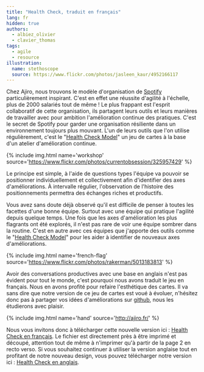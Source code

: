 ```yaml
---
title: "Health Check, traduit en français"
lang: fr
hidden: true
authors:
  - albiez_olivier
  - clavier_thomas
tags:
  - agile
  - resource
illustration:
  name: stethoscope
  source: https://www.flickr.com/photos/jasleen_kaur/4952166117
---
```


Chez Ajiro, nous trouvons le modèle d'organisation de [Spotify] particulièrement inspirant. C'est en effet une réussite d'agilité à l'échelle, plus de 2000 salariés tout de même ! Le plus frappant est l'esprit collaboratif de cette organisation, ils partagent leurs outils et leurs manières de travailler avec pour ambition l'amélioration continue des pratiques. C'est le secret de Spotify pour garder une organisation résiliente dans un environnement toujours plus mouvant. L'un de leurs outils que l'on utilise régulièrement, c'est le "[Health Check Model]" un jeu de cartes à la base d'un atelier d'amélioration continue.

{% include img.html
  name='workshop'
  source='https://www.flickr.com/photos/currentobsession/325957429'
%}

Le principe est simple, à l'aide de questions types l'équipe va pouvoir se positionner individuellement et collectivement afin d'identifier des axes d'améliorations. À intervalle régulier, l'observation de l'histoire des positionnements permettra des échanges riches et productifs.

Vous avez sans doute déjà observé qu'il est difficile de penser à toutes les facettes d'une bonne équipe. Surtout avec une équipe qui pratique l'agilité depuis quelque temps. Une fois que les axes d'amélioration les plus flagrants ont été explorés, il n'est pas rare de voir une équipe sombrer dans la routine. C'est en autre avec ces équipes que j'apporte des outils comme le "[Health Check Model]" pour les aider à identifier de nouveaux axes d'améliorations.

{% include img.html
  name='french-flag'
  source='https://www.flickr.com/photos/rakerman/5013183813'
%}

Avoir des conversations productives avec une base en anglais n'est pas évident pour tout le monde, c'est pourquoi nous avons traduit le jeu en français. Nous en avons profité pour refaire l'esthétique des cartes. Il va sans dire que notre version de ce jeu de cartes est voué à évoluer, n'hésitez donc pas à partager vos idées d'améliorations sur [github](https://github.com/ajiro-fr/publication), nous les étudierons avec plaisir.

{% include img.html
  name='hand'
  source='http://ajiro.fr/'
%}

Nous vous invitons donc à télécharger cette nouvelle version ici : [Health Check en français]. Le fichier est directement près à être imprimé et découpé, attention tout de même à n'imprimer qu'à partir de la page 2 en recto verso.
Si vous souhaitez continuer à utiliser la version anglaise tout en profitant de notre nouveau design, vous pouvez télécharger notre version ici : [Health Check en anglais].


[Spotify]:  https://labs.spotify.com/
[Health Check Model]:  https://labs.spotify.com/2014/09/16/squad-health-check-model/
[Resources]: /resources
[Health Check en français]: /assets/resources/health_check/health-check-fr.pdf
[Health Check en anglais]: /assets/resources/health_check/health-check-en.pdf
